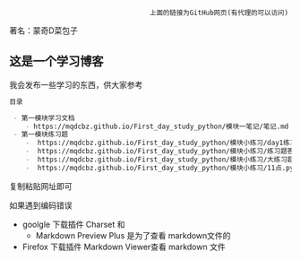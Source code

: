                                        上面的链接为GitHub网页(有代理的可以访问)
                                       
   著名：蒙奇D菜包子

## 这是一个学习博客

我会发布一些学习的东西，供大家参考

```markdown
目录

 - 第一模块学习文档  
    - https://mqdcbz.github.io/First_day_study_python/模块一笔记/笔记.md
 - 第一模块练习题       
    -  https://mqdcbz.github.io/First_day_study_python/模块小练习/day1练习题.md
    -  https://mqdcbz.github.io/First_day_study_python/模块小练习/练习题答案.md
    -  https://mqdcbz.github.io/First_day_study_python/模块小练习/大练习题"11点"需求.md
    -  https://mqdcbz.github.io/First_day_study_python/模块小练习/11点.py   （这个为下载py文件）
```

复制粘贴网址即可

如果遇到编码错误 

- goolgle 下载插件 Charset 和 
  - Markdown Preview Plus 是为了查看 markdown文件的
- Firefox 下载插件 Markdown Viewer查看 markdown 文件
